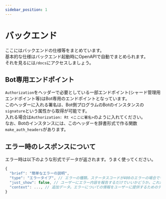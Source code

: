 ```yaml
---
sidebar_position: 1
---
```


# バックエンド
ここにはバックエンドの仕様等をまとめています。  
基本的な仕様はバックエンド起動時にOpenAPIで自動でまとめられます。  
それを見るには`/docs`にアクセスしましょう。

## Bot専用エンドポイント
`Authorization`をヘッダーで必要としている一部エンドポイント(シャード管理用エンドポイント等)はBot専用のエンドポイントとなっています。  
このヘッダーに入れる署名は、Bot側プログラムのBotのインスタンスの`signature`という属性から取得が可能です。  
入れる場合は`Authorization: Rt <ここに署名>`のように入れてください。  
なお、Botのインスタンスには、このヘッダーを辞書形式で作る関数`make_auth_headers`があります。

## エラー時のレスポンスについて
エラー時は以下のような形式でデータが返されます。うまく使ってください。
```js
{
  "brief": "簡単なエラーの説明",
  "type": "エラータイプ", // エラーの種類。ステータスコードが400のエラーの場合でも、複数の種類のエラーがあり得る場合がある。そういう際にどのエラーなのかを識別するためのエラー。もし一種類しかない場合は基本的に`"general"`とするべきである。
  "just_show": false, // ユーザーにエラー内容を報告するだけでいいかどうか。これが`true`ならただユーザーにこう言うエラーが起きたと伝えればいいが、`false`の場合はプログラムがおかしいことによって発生している可能性が高く、ユーザーにエラーを報告するだけでなく開発者側も何かしらの対応をする必要が高いことを示す。
  "context": ..., // 追加データ。エラーについての情報をユーザーに提供するためのデータや、代わりの動作をしたりするのに必要なデータを入れたりする。
}
```